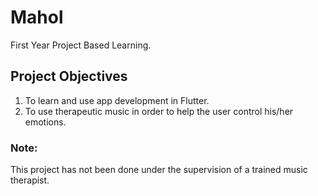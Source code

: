 # Mahol

First Year Project Based Learning.

## Project Objectives
1) To learn and use app development in Flutter.
2) To use therapeutic music in order to help the user control his/her emotions.

### Note:
This project has not been done under the supervision of a trained music therapist.

